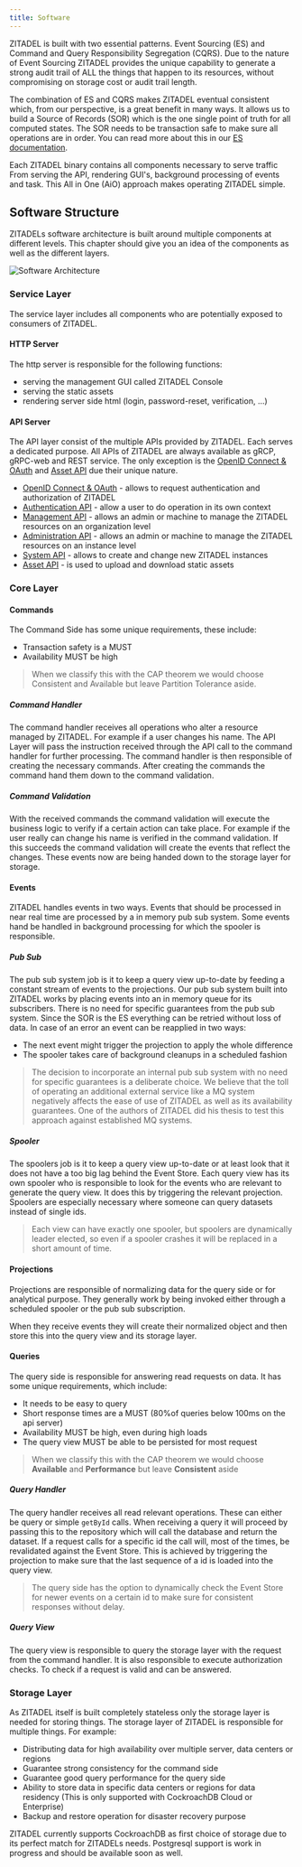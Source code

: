 ```yaml
---
title: Software
---
```


ZITADEL is built with two essential patterns. Event Sourcing (ES) and Command and Query Responsibility Segregation (CQRS). 
Due to the nature of Event Sourcing ZITADEL provides the unique capability to generate a strong audit trail of ALL the things that happen to its resources, without compromising on storage cost or audit trail length.

The combination of ES and CQRS makes ZITADEL eventual consistent which, from our perspective, is a great benefit in many ways. 
It allows us to build a Source of Records (SOR) which is the one single point of truth for all computed states. 
The SOR needs to be transaction safe to make sure all operations are in order.
You can read more about this in our [ES documentation](../eventstore/overview).

Each ZITADEL binary contains all components necessary to serve traffic
From serving the API, rendering GUI's, background processing of events and task.
This All in One (AiO) approach makes operating ZITADEL simple. 

## Software Structure

ZITADELs software architecture is built around multiple components at different levels.
This chapter should give you an idea of the components as well as the different layers.

![Software Architecture](/img/zitadel_software_architecture.png)

### Service Layer

The service layer includes all components who are potentially exposed to consumers of ZITADEL.

#### HTTP Server

The http server is responsible for the following functions:

- serving the management GUI called ZITADEL Console
- serving the static assets
- rendering server side html (login, password-reset, verification, ...)

#### API Server

The API layer consist of the multiple APIs provided by ZITADEL. Each serves a dedicated purpose.
All APIs of ZITADEL are always available as gRCP, gRPC-web and REST service. 
The only exception is the [OpenID Connect & OAuth](/docs/apis/openidoauth/endpoints) and [Asset API](/docs/apis/introduction#assets) due their unique nature.

- [OpenID Connect & OAuth](/docs/apis/openidoauth/endpoints) - allows to request authentication and authorization of ZITADEL
- [Authentication API](/docs/apis/introduction#authentication) - allow a user to do operation in its own context
- [Management API](/docs/apis/introduction#management) - allows an admin or machine to manage the ZITADEL resources on an organization level
- [Administration API](/docs/apis/introduction#administration) - allows an admin or machine to manage the ZITADEL resources on an instance level
- [System API](/docs/apis/introduction#system) - allows to create and change new ZITADEL instances
- [Asset API](/docs/apis/introduction#assets) - is used to upload and download static assets

### Core Layer

#### Commands

The Command Side has some unique requirements, these include:

- Transaction safety is a MUST
- Availability MUST be high

> When we classify this with the CAP theorem we would choose Consistent and Available but leave Partition Tolerance aside.

##### Command Handler

The command handler receives all operations who alter a resource managed by ZITADEL.
For example if a user changes his name. The API Layer will pass the instruction received through the API call to the command handler for further processing.
The command handler is then responsible of creating the necessary commands.
After creating the commands the command hand them down to the command validation.

##### Command Validation

With the received commands the command validation will execute the business logic to verify if a certain action can take place.
For example if the user really can change his name is verified in the command validation.
If this succeeds the command validation will create the events that reflect the changes.
These events now are being handed down to the storage layer for storage.

#### Events

ZITADEL handles events in two ways. 
Events that should be processed in near real time are processed by a in memory pub sub system.
Some events hand be handled in background processing for which the spooler is responsible.

##### Pub Sub

The pub sub system job is it to keep a query view up-to-date by feeding a constant stream of events to the projections.
Our pub sub system built into ZITADEL works by placing events into an in memory queue for its subscribers.
There is no need for specific guarantees from the pub sub system. Since the SOR is the ES everything can be retried without loss of data.
In case of an error an event can be reapplied in two ways:

- The next event might trigger the projection to apply the whole difference
- The spooler takes care of background cleanups in a scheduled fashion

> The decision to incorporate an internal pub sub system with no need for specific guarantees is a deliberate choice.
> We believe that the toll of operating an additional external service like a MQ system negatively affects the ease of use of ZITADEL as well as its availability guarantees.
> One of the authors of ZITADEL did his thesis to test this approach against established MQ systems.

##### Spooler

The spoolers job is it to keep a query view up-to-date or at least look that it does not have a too big lag behind the Event Store.
Each query view has its own spooler who is responsible to look for the events who are relevant to generate the query view. It does this by triggering the relevant projection.
Spoolers are especially necessary where someone can query datasets instead of single ids.

> Each view can have exactly one spooler, but spoolers are dynamically leader elected, so even if a spooler crashes it will be replaced in a short amount of time.

#### Projections

Projections are responsible of normalizing data for the query side or for analytical purpose.
They generally work by being invoked either through a scheduled spooler or the pub sub subscription.

When they receive events they will create their normalized object and then store this into the query view and its storage layer.

#### Queries

The query side is responsible for answering read requests on data.
It has some unique requirements, which include:

- It needs to be easy to query
- Short response times are a MUST (80%of queries below 100ms on the api server)
- Availability MUST be high, even during high loads
- The query view MUST be able to be persisted for most request

> When we classify this with the CAP theorem we would choose **Available** and **Performance** but leave **Consistent** aside

##### Query Handler

The query handler receives all read relevant operations. These can either be query or simple `getById` calls.
When receiving a query it will proceed by passing this to the repository which will call the database and return the dataset.
If a request calls for a specific id the call will, most of the times, be revalidated against the Event Store. 
This is achieved by triggering the projection to make sure that the last sequence of a id is loaded into the query view.

> The query side has the option to dynamically check the Event Store for newer events on a certain id to make sure for consistent responses without delay.

##### Query View

The query view is responsible to query the storage layer with the request from the command handler.
It is also responsible to execute authorization checks. To check if a request is valid and can be answered.

### Storage Layer

As ZITADEL itself is built completely stateless only the storage layer is needed for storing things.
The storage layer of ZITADEL is responsible for multiple things. For example:

- Distributing data for high availability over multiple server, data centers or regions
- Guarantee strong consistency for the command side
- Guarantee good query performance for the query side
- Ability to store data in specific data centers or regions for data residency (This is only supported with CockroachDB Cloud or Enterprise)
- Backup and restore operation for disaster recovery purpose

ZITADEL currently supports CockroachDB as first choice of storage due to its perfect match for ZITADELs needs.
Postgresql support is work in progress and should be available soon as well.
